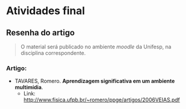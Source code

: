 # Atividades final

## Resenha do artigo

> O material será publicado no ambiente *moodle* da Unifesp, na disciplina correspondente.

### Artigo:

* TAVARES, Romero. **Aprendizagem significativa em um ambiente multimídia**.
    - Link: http://www.fisica.ufpb.br/~romero/ppge/artigos/2006VEIAS.pdf
